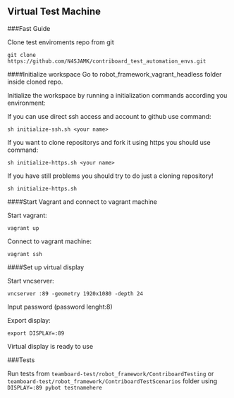 ## Virtual Test Machine
  
###Fast Guide

Clone test enviroments repo from git

```
git clone https://github.com/N4SJAMK/contriboard_test_automation_envs.git
```

####Initialize workspace
Go to robot_framework_vagrant_headless folder inside cloned repo.

Initialize the workspace by running a initialization commands according you environment:


If you can use direct ssh access and account to github use command:
```
sh initialize-ssh.sh <your name>
```

If you want to clone repositorys and fork it using https you should use command:
```
sh initialize-https.sh <your name>
```

If you have still problems you should try to do just a cloning repository!
```
sh initialize-https.sh
```

####Start Vagrant and connect to vagrant machine

Start vagrant:
```
vagrant up
```

Connect to vagrant machine:
```
vagrant ssh
```

####Set up virtual display

Start vncserver:
```
vncserver :89 -geometry 1920x1080 -depth 24
```

Input password (password lenght:8)


Export display:
```
export DISPLAY=:89
```

Virtual display is ready to use


###Tests

Run tests from ```teamboard-test/robot_framework/ContriboardTesting``` or ```teamboard-test/robot_framework/ContriboardTestScenarios``` folder using ```DISPLAY=:89 pybot testnamehere```

